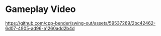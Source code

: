 # Gameplay Video
https://github.com/cpp-bender/swing-out/assets/59537269/2bc42462-6d07-4905-ad96-a1260add2b4d
